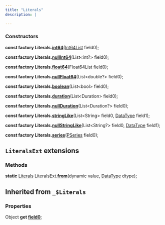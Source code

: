 ```yaml
---
title: "Literals"
description: |

---
```




### Constructors
<dl>
<dt>

<span class="dart-code"><strong>const factory Literals.[int64](int64)</strong>(<span class="nobr">[Int64List] field0</span>);</span>
</dt>
<dt>

<span class="dart-code"><strong>const factory Literals.[nullInt64](nullint64)</strong>(<span class="nobr">List\<int?> field0</span>);</span>
</dt>
<dt>

<span class="dart-code"><strong>const factory Literals.[float64](float64)</strong>(<span class="nobr">Float64List field0</span>);</span>
</dt>
<dt>

<span class="dart-code"><strong>const factory Literals.[nullFloat64](nullfloat64)</strong>(<span class="nobr">List\<double?> field0</span>);</span>
</dt>
<dt>

<span class="dart-code"><strong>const factory Literals.[boolean](boolean)</strong>(<span class="nobr">List\<bool> field0</span>);</span>
</dt>
<dt>

<span class="dart-code"><strong>const factory Literals.[duration](duration)</strong>(<span class="nobr">List\<Duration> field0</span>);</span>
</dt>
<dt>

<span class="dart-code"><strong>const factory Literals.[nullDuration](nullduration)</strong>(<span class="nobr">List\<Duration?> field0</span>);</span>
</dt>
<dt>

<span class="dart-code"><strong>const factory Literals.[stringLike](stringlike)</strong>(<span class="nobr">List\<String> field0</span>, <span class="nobr">[DataType] field1</span>);</span>
</dt>
<dt>

<span class="dart-code"><strong>const factory Literals.[nullStringLike](nullstringlike)</strong>(<span class="nobr">List\<String?> field0</span>, <span class="nobr">[DataType] field1</span>);</span>
</dt>
<dt>

<span class="dart-code"><strong>const factory Literals.[series](series)</strong>(<span class="nobr">[PSeries] field0</span>);</span>
</dt>
</dl>


## `LiteralsExt` extensions

### Methods
<dl>
<dt>

<span class="dart-code"><strong>static</strong> [Literals] LiteralsExt.[<strong>from](/reference/Classes/LiteralsExt/from)</strong>(<span class="nobr">dynamic value</span>, <span class="nobr">[DataType] dtype</span>);</span>
</dt>
</dl>


## Inherited from `_$Literals`

### Properties
<dl>
<dt>

<span class="dart-code">Object <strong>get [field0](/reference/Classes/_$Literals/field0)</strong>;</span>
</dt>
</dl>

[Int64List]: /reference/classes/int64list
[DataType]: /reference/classes/datatype
[PSeries]: /reference/classes/pseries
[Literals]: /reference/classes/literals
[dynamic]: #